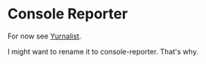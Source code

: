 # Console Reporter

For now see [Yurnalist](https://www.npmjs.com/package/yurnalist).

I might want to rename it to console-reporter. That's why.
